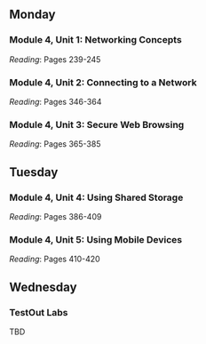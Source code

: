 ## Monday
### Module 4, Unit 1: Networking Concepts
*Reading*: Pages 239-245

### Module 4, Unit 2: Connecting to a Network
*Reading*: Pages 346-364

### Module 4, Unit 3: Secure Web Browsing
*Reading*: Pages 365-385

## Tuesday
### Module 4, Unit 4: Using Shared Storage
*Reading*: Pages 386-409

### Module 4, Unit 5: Using Mobile Devices
*Reading*: Pages 410-420

## Wednesday
### TestOut Labs
TBD